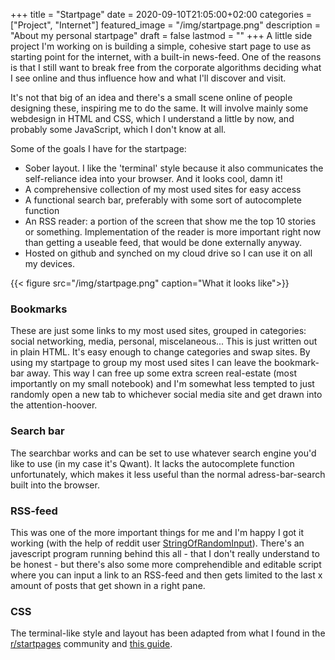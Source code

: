 +++
title =  "Startpage"
date = 2020-09-10T21:05:00+02:00
categories = ["Project", "Internet"]
featured_image = "/img/startpage.png"
description = "About my personal startpage"
draft = false
lastmod = ""
+++
A little side project I'm working on is building a simple, cohesive start page to use as starting point for the internet, with a built-in news-feed. One of the reasons is that I still want to break free from the corporate algorithms deciding what I see online and thus influence how and what I'll discover and visit.

It's not that big of an idea and there's a small scene online of people designing these, inspiring me to do the same. It will involve mainly some webdesign in HTML and CSS, which I understand a little by now, and probably some JavaScript, which I don't know at all.
<!--more-->

Some of the goals I have for the startpage:

* Sober layout. I like the 'terminal' style because it also communicates the self-reliance idea into your browser. And it looks cool, damn it!
* A comprehensive collection of my most used sites for easy access
* A functional search bar, preferably with some sort of autocomplete function
* An RSS reader: a portion of the screen that show me the top 10 stories or something. Implementation of the reader is more important right now than getting a useable feed, that would be done externally anyway.
* Hosted on github and synched on my cloud drive so I can use it on all my devices.

{{< figure src="/img/startpage.png" caption="What it looks like">}}

### Bookmarks
These are just some links to my most used sites, grouped in categories: social networking, media, personal, miscelaneous... This is just written out in plain HTML. It's easy enough to change categories and swap sites. By using my startpage to group my most used sites I can leave the bookmark-bar away. This way I can free up some extra screen real-estate (most importantly on my small notebook) and I'm somewhat less tempted to just randomly open a new tab to whichever social media site and get drawn into the attention-hoover.

### Search bar
The searchbar works and can be set to use whatever search engine you'd like to use (in my case it's Qwant). It lacks the autocomplete function unfortunately, which makes it less useful than the normal adress-bar-search built into the browser.

### RSS-feed
This was one of the more important things for me and I'm happy I got it working (with the help of reddit user [StringOfRandomInput](https://www.reddit.com/user/StringOfRandomInput)). There's an javescript program running behind this all - that I don't really understand to be honest - but there's also some more comprehendible and editable script where you can input a link to an RSS-feed and then gets limited to the last x amount of posts that get shown in a right pane.

### CSS
The terminal-like style and layout has been adapted from what I found in the [r/startpages](https://www.reddit.com/r/startpages/) community and [this guide](https://stpg.tk/guides/).